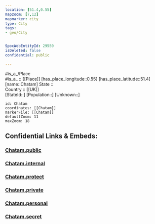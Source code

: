 ```yaml
---
location: [51.4,0.55] 
mapzoom: [7,12] 
mapmarker: city 
type: City
tags:
- geo/City


SpocWebEntityId: 29550
isDeleted: false
confidential: public

---
```

#is_a_/Place  
#is_a_ :: [[Place]] 
[has_place_longitude::0.55] 
[has_place_latitude::51.4] 
[name::Chatam] 
State ::  
Country :: [[UK]]  
[StateId::] 
[Population::] 
[Unknown::] 


```leaflet
id: Chatam
coordinates: [[Chatam]] 
markerFile: [[Chatam]] 
defaultZoom: 11 
maxZoom: 18
```


## Confidential Links & Embeds: 

### [Chatam.public](/_public/\Earth\Continent\Europe\Europe~North\UK\England\Regions~England\South_East_England\Medway\cities~MedwayChatam.public.md) 

### [Chatam.internal](/_internal/\Earth\Continent\Europe\Europe~North\UK\England\Regions~England\South_East_England\Medway\cities~MedwayChatam.internal.md) 

### [Chatam.protect](/_protect/\Earth\Continent\Europe\Europe~North\UK\England\Regions~England\South_East_England\Medway\cities~MedwayChatam.protect.md) 

### [Chatam.private](/_private/\Earth\Continent\Europe\Europe~North\UK\England\Regions~England\South_East_England\Medway\cities~MedwayChatam.private.md) 

### [Chatam.personal](/_personal/\Earth\Continent\Europe\Europe~North\UK\England\Regions~England\South_East_England\Medway\cities~MedwayChatam.personal.md) 

### [Chatam.secret](/_secret/\Earth\Continent\Europe\Europe~North\UK\England\Regions~England\South_East_England\Medway\cities~MedwayChatam.secret.md)

